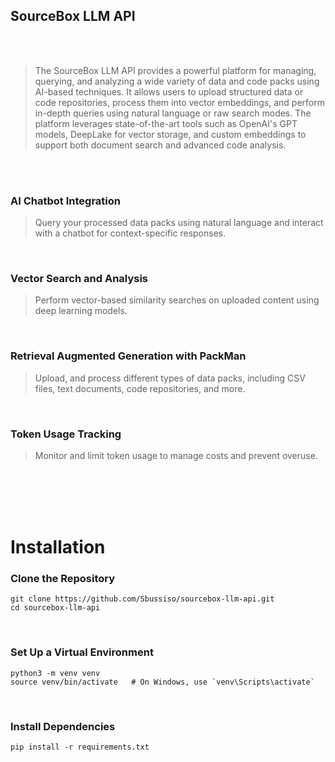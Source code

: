 ## SourceBox LLM API

<br/>
<br/>

> The SourceBox LLM API provides a powerful platform for managing, querying, and analyzing a wide variety of data and code packs using AI-based techniques. It allows users to upload structured data or code repositories, process them into vector embeddings, and perform in-depth queries using natural language or raw search modes. The platform leverages state-of-the-art tools such as OpenAI's GPT models, DeepLake for vector storage, and custom embeddings to support both document search and advanced code analysis.

<br/>
<br/>

### AI Chatbot Integration

> Query your processed data packs using natural language and interact with a chatbot for context-specific responses.

<br/>

### Vector Search and Analysis

> Perform vector-based similarity searches on uploaded content using deep learning models.

<br/>

### Retrieval Augmented Generation with PackMan

> Upload, and process different types of data packs, including CSV files, text documents, code repositories, and more.

<br/>

### Token Usage Tracking

> Monitor and limit token usage to manage costs and prevent overuse.

<br/>
<br/>
<br/>
<br/>

# Installation

### Clone the Repository
```
git clone https://github.com/Sbussiso/sourcebox-llm-api.git
cd sourcebox-llm-api
```

<br/>

### Set Up a Virtual Environment
```
python3 -m venv venv
source venv/bin/activate   # On Windows, use `venv\Scripts\activate`
```

<br/>

### Install Dependencies
```
pip install -r requirements.txt
```

<br/>


